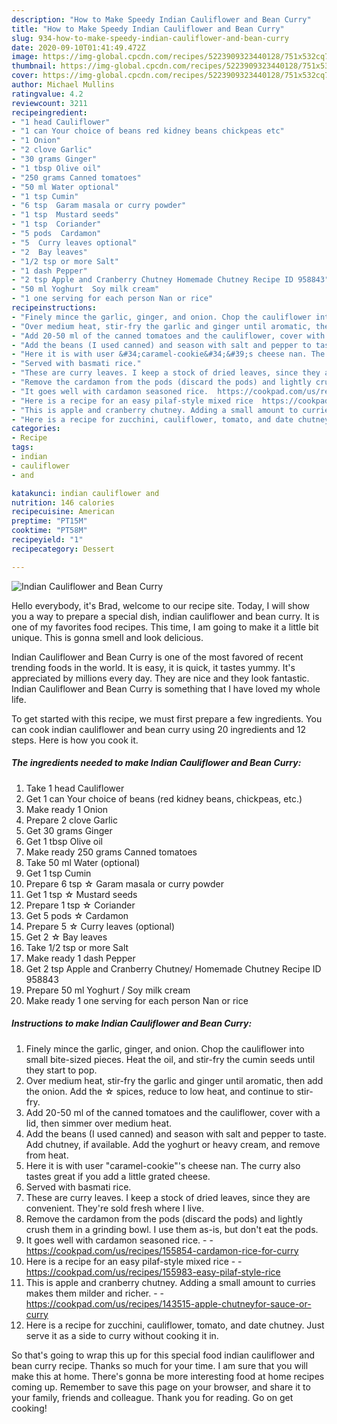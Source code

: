 ```yaml
---
description: "How to Make Speedy Indian Cauliflower and Bean Curry"
title: "How to Make Speedy Indian Cauliflower and Bean Curry"
slug: 934-how-to-make-speedy-indian-cauliflower-and-bean-curry
date: 2020-09-10T01:41:49.472Z
image: https://img-global.cpcdn.com/recipes/5223909323440128/751x532cq70/indian-cauliflower-and-bean-curry-recipe-main-photo.jpg
thumbnail: https://img-global.cpcdn.com/recipes/5223909323440128/751x532cq70/indian-cauliflower-and-bean-curry-recipe-main-photo.jpg
cover: https://img-global.cpcdn.com/recipes/5223909323440128/751x532cq70/indian-cauliflower-and-bean-curry-recipe-main-photo.jpg
author: Michael Mullins
ratingvalue: 4.2
reviewcount: 3211
recipeingredient:
- "1 head Cauliflower"
- "1 can Your choice of beans red kidney beans chickpeas etc"
- "1 Onion"
- "2 clove Garlic"
- "30 grams Ginger"
- "1 tbsp Olive oil"
- "250 grams Canned tomatoes"
- "50 ml Water optional"
- "1 tsp Cumin"
- "6 tsp  Garam masala or curry powder"
- "1 tsp  Mustard seeds"
- "1 tsp  Coriander"
- "5 pods  Cardamon"
- "5  Curry leaves optional"
- "2  Bay leaves"
- "1/2 tsp or more Salt"
- "1 dash Pepper"
- "2 tsp Apple and Cranberry Chutney Homemade Chutney Recipe ID 958843"
- "50 ml Yoghurt  Soy milk cream"
- "1 one serving for each person Nan or rice"
recipeinstructions:
- "Finely mince the garlic, ginger, and onion. Chop the cauliflower into small bite-sized pieces. Heat the oil, and stir-fry the cumin seeds until they start to pop."
- "Over medium heat, stir-fry the garlic and ginger until aromatic, then add the onion. Add the ☆ spices, reduce to low heat, and continue to stir-fry."
- "Add 20-50 ml of the canned tomatoes and the cauliflower, cover with a lid, then simmer over medium heat."
- "Add the beans (I used canned) and season with salt and pepper to taste. Add chutney, if available. Add the yoghurt or heavy cream, and remove from heat."
- "Here it is with user &#34;caramel-cookie&#34;&#39;s cheese nan. The curry also tastes great if you add a little grated cheese."
- "Served with basmati rice."
- "These are curry leaves. I keep a stock of dried leaves, since they are convenient. They&#39;re sold fresh where I live."
- "Remove the cardamon from the pods (discard the pods) and lightly crush them in a grinding bowl. I use them as-is, but don&#39;t eat the pods."
- "It goes well with cardamon seasoned rice.  https://cookpad.com/us/recipes/155854-cardamon-rice-for-curry"
- "Here is a recipe for an easy pilaf-style mixed rice  https://cookpad.com/us/recipes/155983-easy-pilaf-style-rice"
- "This is apple and cranberry chutney. Adding a small amount to curries makes them milder and richer.  https://cookpad.com/us/recipes/143515-apple-chutneyfor-sauce-or-curry"
- "Here is a recipe for zucchini, cauliflower, tomato, and date chutney. Just serve it as a side to curry without cooking it in."
categories:
- Recipe
tags:
- indian
- cauliflower
- and

katakunci: indian cauliflower and 
nutrition: 146 calories
recipecuisine: American
preptime: "PT15M"
cooktime: "PT58M"
recipeyield: "1"
recipecategory: Dessert

---
```



![Indian Cauliflower and Bean Curry](https://img-global.cpcdn.com/recipes/5223909323440128/751x532cq70/indian-cauliflower-and-bean-curry-recipe-main-photo.jpg)

Hello everybody, it's Brad, welcome to our recipe site. Today, I will show you a way to prepare a special dish, indian cauliflower and bean curry. It is one of my favorites food recipes. This time, I am going to make it a little bit unique. This is gonna smell and look delicious.

Indian Cauliflower and Bean Curry is one of the most favored of recent trending foods in the world. It is easy, it is quick, it tastes yummy. It's appreciated by millions every day. They are nice and they look fantastic. Indian Cauliflower and Bean Curry is something that I have loved my whole life.




To get started with this recipe, we must first prepare a few ingredients. You can cook indian cauliflower and bean curry using 20 ingredients and 12 steps. Here is how you cook it.

<!--inarticleads1-->

##### The ingredients needed to make Indian Cauliflower and Bean Curry:

1. Take 1 head Cauliflower
1. Get 1 can Your choice of beans (red kidney beans, chickpeas, etc.)
1. Make ready 1 Onion
1. Prepare 2 clove Garlic
1. Get 30 grams Ginger
1. Get 1 tbsp Olive oil
1. Make ready 250 grams Canned tomatoes
1. Take 50 ml Water (optional)
1. Get 1 tsp Cumin
1. Prepare 6 tsp ☆ Garam masala or curry powder
1. Get 1 tsp ☆ Mustard seeds
1. Prepare 1 tsp ☆ Coriander
1. Get 5 pods ☆ Cardamon
1. Prepare 5 ☆ Curry leaves (optional)
1. Get 2 ☆ Bay leaves
1. Take 1/2 tsp or more Salt
1. Make ready 1 dash Pepper
1. Get 2 tsp Apple and Cranberry Chutney/ Homemade Chutney Recipe ID 958843
1. Prepare 50 ml Yoghurt / Soy milk cream
1. Make ready 1 one serving for each person Nan or rice




<!--inarticleads2-->

##### Instructions to make Indian Cauliflower and Bean Curry:

1. Finely mince the garlic, ginger, and onion. Chop the cauliflower into small bite-sized pieces. Heat the oil, and stir-fry the cumin seeds until they start to pop.
1. Over medium heat, stir-fry the garlic and ginger until aromatic, then add the onion. Add the ☆ spices, reduce to low heat, and continue to stir-fry.
1. Add 20-50 ml of the canned tomatoes and the cauliflower, cover with a lid, then simmer over medium heat.
1. Add the beans (I used canned) and season with salt and pepper to taste. Add chutney, if available. Add the yoghurt or heavy cream, and remove from heat.
1. Here it is with user &#34;caramel-cookie&#34;&#39;s cheese nan. The curry also tastes great if you add a little grated cheese.
1. Served with basmati rice.
1. These are curry leaves. I keep a stock of dried leaves, since they are convenient. They&#39;re sold fresh where I live.
1. Remove the cardamon from the pods (discard the pods) and lightly crush them in a grinding bowl. I use them as-is, but don&#39;t eat the pods.
1. It goes well with cardamon seasoned rice. -  - https://cookpad.com/us/recipes/155854-cardamon-rice-for-curry
1. Here is a recipe for an easy pilaf-style mixed rice -  - https://cookpad.com/us/recipes/155983-easy-pilaf-style-rice
1. This is apple and cranberry chutney. Adding a small amount to curries makes them milder and richer. -  - https://cookpad.com/us/recipes/143515-apple-chutneyfor-sauce-or-curry
1. Here is a recipe for zucchini, cauliflower, tomato, and date chutney. Just serve it as a side to curry without cooking it in.




So that's going to wrap this up for this special food indian cauliflower and bean curry recipe. Thanks so much for your time. I am sure that you will make this at home. There's gonna be more interesting food at home recipes coming up. Remember to save this page on your browser, and share it to your family, friends and colleague. Thank you for reading. Go on get cooking!
